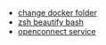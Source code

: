 * [change docker folder](https://stackoverflow.com/questions/24309526/how-to-change-the-docker-image-installation-directory/34731550#34731550)
* [zsh beautify bash](https://gist.github.com/tsabat/1498393)
* [openconnect service](http://gaijin-nippon.blogspot.tw/2013/01/systemd-unit-file-for-openconnect.html)
